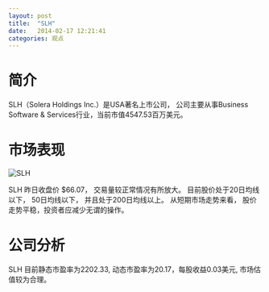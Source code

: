 ```yaml
---
layout: post
title:  "SLH"
date:   2014-02-17 12:21:41
categories: 观点
---
```


# 简介
SLH（Solera Holdings Inc.）是USA著名上市公司，
公司主要从事Business Software & Services行业，当前市值4547.53百万美元。

# 市场表现

![SLH](http://finviz.com/chart.ashx?t=SLH&ty=c&ta=1&p=d&s=l)

SLH 昨日收盘价 $66.07，
交易量较正常情况有所放大。
目前股价处于20日均线以下，
50日均线以下，
并且处于200日均线以上。
从短期市场走势来看，
股价走势平稳，投资者应减少无谓的操作。

# 公司分析
SLH 目前静态市盈率为2202.33, 动态市盈率为20.17，每股收益0.03美元,
市场估值较为合理。
